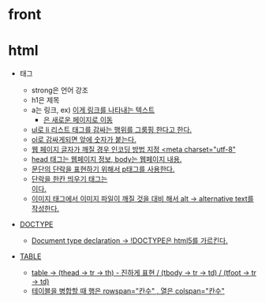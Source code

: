 # front

# html
- 태그
    - strong은 언어 강조
    - h1은 제목
    - a는 링크, ex) <a href= "www.naver.com">이게 링크를 나타내는 텍스트</a>
        - <a href="https://www.naver.com" target="_blank">은 새로운 페이지로 이동   
    - ul로 li 리스트 태그를 감싸는 행위를 그룸핑 한다고 한다.
    - ol로 감싸게되면 앞에 숫자가 붙는다.
    - 웹 페이지 글자가 깨질 경우 인코딩 방법 지정 <meta charset="utf-8"
    - head 태그는 웹페이지 정보, body는 웹페이지 내용.
    - 문단의 단락을 표현하기 위해서 p태그를 사용한다.
    - 단락을 한칸 띄우기 태그는 <br>이다.
    - 이미지 태그에서 이미지 파일이 깨질 것을 대비 해서 alt -> alternative text를 작성한다.

- DOCTYPE
    - Document type declaration -> !DOCTYPE은 html5를 가르킨다.

- TABLE
    - table -> (thead -> tr -> th) - 진하게 표현 / (tbody -> tr -> td) / (tfoot -> tr -> td)
    - 테이블을 병합할 때 행은 rowspan="칸수" , 열은 colspan="칸수"